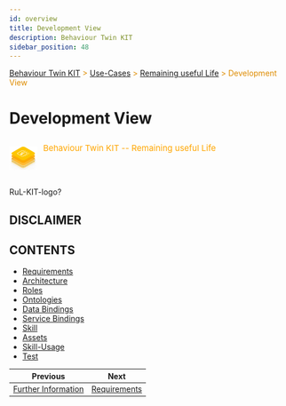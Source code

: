 ```yaml
---
id: overview
title: Development View
description: Behaviour Twin KIT
sidebar_position: 48
---
```


<!-- DEACTIVATED FOR DOCUSAURUS FROM HERE -->

<span style="font-size:14px;color:rgb(222,140,0);">[Behaviour Twin KIT](../../../overview.md) > [Use-Cases](../../overview.md) > [Remaining useful Life](../overview.md) > Development View</span>

# Development View

<!-- DEACTIVATED FOR DOCUSAURUS TO HERE -->

<!-- VARIANT FOR DOCUSAURUS FROM HERE

<div style={{display:'block'}}>
  <div style={{display:'inline-block', verticalAlign:'top'}}>

![Behaviour Twin KIT -- Remaining useful Life banner](../../../../../../static/img/kit-icons/behaviour-twin-rul-kit-icon-mini.png)

  </div>
  <div style={{display:'inline-block', fontSize:17, color:'rgb(255,166,1)', marginLeft:7, verticalAlign:'top', paddingTop:6}}>
Behaviour Twin KIT -- Remaining useful Life
  </div>
</div>

VARIANT FOR DOCUSAURUS TO HERE -->

<!-- DEACTIVATED FOR DOCUSAURUS FROM HERE -->

<div style="display:block;">
  <div style="display:inline-block;vertical-align:top;">

![Behaviour Twin KIT -- Remaining useful Life banner](../../../../../../static/img/kit-icons/behaviour-twin-rul-kit-icon-mini.png)

  </div>
  <div style="display:inline-block;font-size:15px;color:rgb(255,166,1);margin-left:7px;vertical-align:top;padding-top:8px;">
Behaviour Twin KIT -- Remaining useful Life
  </div>
</div>

<!-- DEACTIVATED FOR DOCUSAURUS TO HERE -->

<!-- END OF HEADER -->

RuL-KIT-logo?

## DISCLAIMER

## CONTENTS

- [Requirements](requirements.md)
- [Architecture](architecture.md)
- [Roles](roles.md)
- [Ontologies](ontology.md)
- [Data Bindings](data-bindings.md)
- [Service Bindings](service-bindings.md)
- [Skill](skill.md)
- [Assets](assets.md)
- [Skill-Usage](skill-usage.md)
- [Test](test.md)

<!-- START OF FOOTER -->

<!-- DEACTIVATED FOR DOCUSAURUS FROM HERE -->

| Previous | Next |
| -------- | ---- |
| [Further Information](../adoption-view/further-information.md) | [Requirements](requirements.md) |

<!-- DEACTIVATED FOR DOCUSAURUS TO HERE -->
